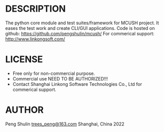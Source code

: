 DESCRIPTION
===========
The python core module and test suites/framework for MCUSH project.
It eases the test work and create CLI/GUI applications.
Code is hosted on github: https://github.com/pengshulin/mcush/
For commerical support: http://www.linkongsoft.com/

LICENSE
=======
* Free only for non-commercial purpose.
* Commercial use NEED TO BE AUTHORIZED!!!
* Contact Shanghai Linkong Software Technologies Co., Ltd for commerical support.

AUTHOR
======
Peng Shulin <trees_peng@163.com>
Shanghai, China 2022

